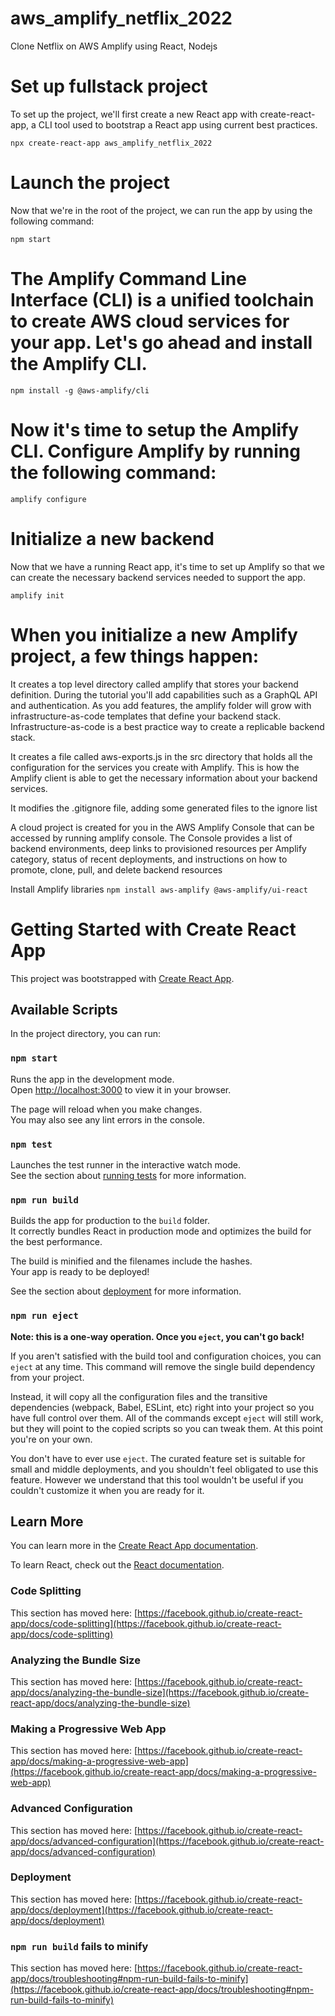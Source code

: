 # aws_amplify_netflix_2022

Clone Netflix on AWS Amplify using React, Nodejs

# Set up fullstack project

To set up the project, we'll first create a new React app with create-react-app, a CLI tool used to bootstrap a React app using current best practices.

`npx create-react-app aws_amplify_netflix_2022`

# Launch the project

Now that we're in the root of the project, we can run the app by using the following command:

`npm start`

# The Amplify Command Line Interface (CLI) is a unified toolchain to create AWS cloud services for your app. Let's go ahead and install the Amplify CLI.

`npm install -g @aws-amplify/cli`

# Now it's time to setup the Amplify CLI. Configure Amplify by running the following command:

`amplify configure`

# Initialize a new backend

Now that we have a running React app, it's time to set up Amplify so that we can create the necessary backend services needed to support the app.

`amplify init`

# When you initialize a new Amplify project, a few things happen:

It creates a top level directory called amplify that stores your backend definition. During the tutorial you'll add capabilities such as a GraphQL API and authentication. As you add features, the amplify folder will grow with infrastructure-as-code templates that define your backend stack. Infrastructure-as-code is a best practice way to create a replicable backend stack.

It creates a file called aws-exports.js in the src directory that holds all the configuration for the services you create with Amplify. This is how the Amplify client is able to get the necessary information about your backend services.

It modifies the .gitignore file, adding some generated files to the ignore list

A cloud project is created for you in the AWS Amplify Console that can be accessed by running amplify console. The Console provides a list of backend environments, deep links to provisioned resources per Amplify category, status of recent deployments, and instructions on how to promote, clone, pull, and delete backend resources

Install Amplify libraries
`npm install aws-amplify @aws-amplify/ui-react`

# Getting Started with Create React App

This project was bootstrapped with [Create React App](https://github.com/facebook/create-react-app).

## Available Scripts

In the project directory, you can run:

### `npm start`

Runs the app in the development mode.\
Open [http://localhost:3000](http://localhost:3000) to view it in your browser.

The page will reload when you make changes.\
You may also see any lint errors in the console.

### `npm test`

Launches the test runner in the interactive watch mode.\
See the section about [running tests](https://facebook.github.io/create-react-app/docs/running-tests) for more information.

### `npm run build`

Builds the app for production to the `build` folder.\
It correctly bundles React in production mode and optimizes the build for the best performance.

The build is minified and the filenames include the hashes.\
Your app is ready to be deployed!

See the section about [deployment](https://facebook.github.io/create-react-app/docs/deployment) for more information.

### `npm run eject`

**Note: this is a one-way operation. Once you `eject`, you can't go back!**

If you aren't satisfied with the build tool and configuration choices, you can `eject` at any time. This command will remove the single build dependency from your project.

Instead, it will copy all the configuration files and the transitive dependencies (webpack, Babel, ESLint, etc) right into your project so you have full control over them. All of the commands except `eject` will still work, but they will point to the copied scripts so you can tweak them. At this point you're on your own.

You don't have to ever use `eject`. The curated feature set is suitable for small and middle deployments, and you shouldn't feel obligated to use this feature. However we understand that this tool wouldn't be useful if you couldn't customize it when you are ready for it.

## Learn More

You can learn more in the [Create React App documentation](https://facebook.github.io/create-react-app/docs/getting-started).

To learn React, check out the [React documentation](https://reactjs.org/).

### Code Splitting

This section has moved here: [https://facebook.github.io/create-react-app/docs/code-splitting](https://facebook.github.io/create-react-app/docs/code-splitting)

### Analyzing the Bundle Size

This section has moved here: [https://facebook.github.io/create-react-app/docs/analyzing-the-bundle-size](https://facebook.github.io/create-react-app/docs/analyzing-the-bundle-size)

### Making a Progressive Web App

This section has moved here: [https://facebook.github.io/create-react-app/docs/making-a-progressive-web-app](https://facebook.github.io/create-react-app/docs/making-a-progressive-web-app)

### Advanced Configuration

This section has moved here: [https://facebook.github.io/create-react-app/docs/advanced-configuration](https://facebook.github.io/create-react-app/docs/advanced-configuration)

### Deployment

This section has moved here: [https://facebook.github.io/create-react-app/docs/deployment](https://facebook.github.io/create-react-app/docs/deployment)

### `npm run build` fails to minify

This section has moved here: [https://facebook.github.io/create-react-app/docs/troubleshooting#npm-run-build-fails-to-minify](https://facebook.github.io/create-react-app/docs/troubleshooting#npm-run-build-fails-to-minify)
